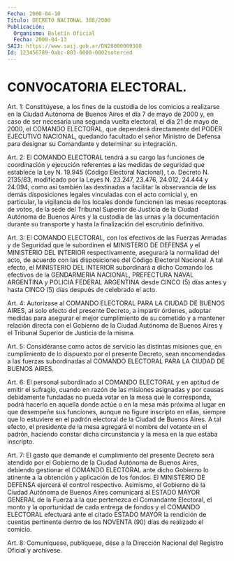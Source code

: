 ```yaml
---
Fecha: 2000-04-10
Título: DECRETO NACIONAL 308/2000
Publicación:
  Organismo: Boletín Oficial
  Fecha: 2000-04-13
SAIJ: https://www.saij.gob.ar/DN20000000308
Id: 123456789-0abc-803-0000-0002soterced
---
```

# CONVOCATORIA ELECTORAL.

<a id="1"></a>
Art. 1: Constitúyese, a los fines de la custodia de los comicios a realizarse en la Ciudad Autónoma de Buenos Aires el día 7 de mayo de 2000 y, en caso de ser necesaria una segunda vuelta electoral, el día 21 de mayo de 2000, el COMANDO ELECTORAL, que dependerá directamente del PODER EJECUTIVO NACIONAL, quedando facultado el señor Ministro de Defensa para designar su Comandante y determinar su integración.

<a id="2"></a>
Art. 2: El COMANDO ELECTORAL  tendrá  a  su cargo las funciones de coordinación y ejecución referentes a las medidas  de seguridad que establece  la  Ley N. 19.945 (Código Electoral Nacional), t.o. Decreto N. 2135/83, modificado por la Leyes N. 23.247, 23.476, 24.012, 24.444 y 24.094, como así también las destinadas a facilitar la observancia de las demás disposiciones legales vinculadas con el acto comicial y, en particular, la vigilancia de los locales donde funcionen las mesas receptoras de  votos,  de la sede del Tribunal Superior de Justicia de la Ciudad Autónoma de Buenos Aires y la custodia de las urnas y la documentación durante su transporte y hasta la finalización del escrutinio definitivo.

<a id="3"></a>
Art. 3: El COMANDO ELECTORAL, con los efectivos  de  las  Fuerzas Armadas  y  de Seguridad que le subordinen el MINISTERIO DE DEFENSA y el MINISTERIO DEL INTERIOR respectivamente, asegurará la normalidad del acto, de acuerdo con las disposiciones del Código Electoral Nacional. A tal efecto, el MINISTERIO DEL INTERIOR subordinará a dicho Comando los efectivos de la GENDARMERIA NACIONAL, PREFECTURA NAVAL ARGENTINA y POLICIA FEDERAL ARGENTINA desde CINCO (5) días antes y hasta CINCO (5) días después de celebrado el acto.

<a id="4"></a>
Art. 4: Autorízase al COMANDO ELECTORAL PARA LA CIUDAD DE BUENOS AIRES, al solo efecto del presente Decreto, a impartir órdenes, adoptar medidas para asegurar el mejor cumplimiento de su cometido y a mantener  relación  directa  con el Gobierno de la Ciudad Autónoma de Buenos Aires y el Tribunal Superior de Justicia de la misma.

<a id="5"></a>
Art. 5: Considéranse como actos de servicio las distintas misiones que, en cumplimiento de lo dispuesto  por el presente Decreto, sean encomendadas  a  las  fuerzas  subordinadas  al  COMANDO  ELECTORAL PARA LA CIUDAD DE BUENOS AIRES.

<a id="6"></a>
Art. 6: El personal subordinado  al COMANDO ELECTORAL y en aptitud de emitir el sufragio, cuando en razón  de las misiones asignadas y por causas debidamente fundadas no pueda  votar  en  la mesa que le corresponda, podrá hacerlo en aquella donde actúe o en  la mesa más próxima  al lugar en que desempeñe sus funciones, aunque no  figure inscripto en ellas, siempre que lo estuviere en el padrón electoral de la Ciudad de Buenos Aires. A tal efecto, el presidente de la mesa agregará el nombre del votante en el padrón, haciendo constar dicha circunstancia y la mesa en la que estaba inscripto.

<a id="7"></a>
Art. 7: El gasto  que demande el cumplimiento del presente Decreto será atendido por el Gobierno de la Ciudad Autónoma de Buenos Aires, debiendo gestionar el COMANDO ELECTORAL ante dicho Gobierno lo atinente a la obtención y aplicación de los fondos. El MINISTERIO DE DEFENSA ejercerá el control respectivo. Asimismo, el Gobierno de la Ciudad Autónoma de Buenos Aires comunicará al ESTADO MAYOR GENERAL de la Fuerza a la que pertenezca el Comandante Electoral, el monto y la  oportunidad  de  cada entrega de fondos y el COMANDO ELECTORAL efectuará ante el citado ESTADO MAYOR la rendición de cuentas pertinente dentro de los NOVENTA (90)  días de realizado el comicio.

<a id="8"></a>
Art. 8: Comuníquese, publíquese, dése a la Dirección Nacional del Registro  Oficial  y  archívese.